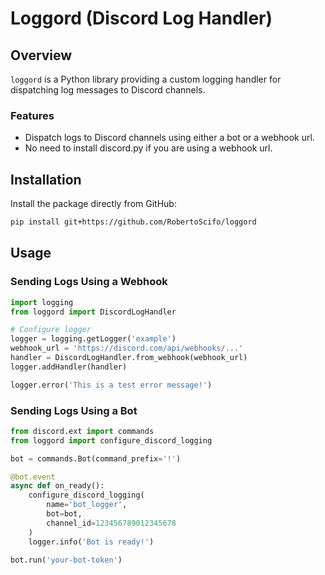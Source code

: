 # Loggord (Discord Log Handler)

## Overview
`loggord` is a Python library providing a custom logging handler for dispatching log messages to Discord channels. 

### Features
- Dispatch logs to Discord channels using either a bot or a webhook url.
- No need to install discord.py if you are using a webhook url.

## Installation

Install the package directly from GitHub:

```bash
pip install git+https://github.com/RobertoScifo/loggord
```

## Usage

### Sending Logs Using a Webhook

```python
import logging
from loggord import DiscordLogHandler

# Configure logger
logger = logging.getLogger('example')
webhook_url = 'https://discord.com/api/webhooks/...'
handler = DiscordLogHandler.from_webhook(webhook_url)
logger.addHandler(handler)

logger.error('This is a test error message!')
```

### Sending Logs Using a Bot

```python
from discord.ext import commands
from loggord import configure_discord_logging

bot = commands.Bot(command_prefix='!')

@bot.event
async def on_ready():
    configure_discord_logging(
        name='bot_logger',
        bot=bot,
        channel_id=123456789012345678
    )
    logger.info('Bot is ready!')

bot.run('your-bot-token')
```


